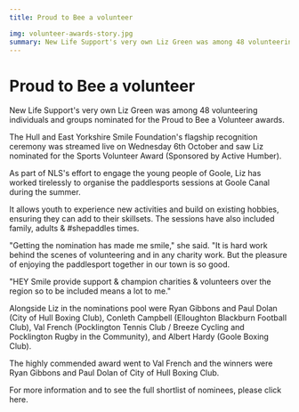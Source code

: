 ```yaml
---
title: Proud to Bee a volunteer

img: volunteer-awards-story.jpg
summary: New Life Support's very own Liz Green was among 48 volunteering individuals and groups nominated for the Proud to Bee a Volunteer awards.
---
```


# Proud to Bee a volunteer

New Life Support's very own Liz Green was among 48 volunteering individuals and groups nominated for the Proud to Bee a Volunteer awards.

The Hull and East Yorkshire Smile Foundation's flagship recognition ceremony was streamed live on Wednesday 6th October and saw Liz nominated for the Sports Volunteer Award (Sponsored by Active Humber).

As part of NLS's effort to engage the young people of Goole, Liz has worked tirelessly to organise the paddlesports sessions at Goole Canal during the summer.

It allows youth to experience new activities and build on existing hobbies, ensuring they can add to their skillsets. The sessions have also included family, adults & #shepaddles times.

"Getting the nomination has made me smile," she said. "It is hard work behind the scenes of volunteering and in any charity work. But the pleasure of enjoying the paddlesport together in our town is so good.

"HEY Smile provide support & champion charities & volunteers over the region so to be included means a lot to me."

Alongside Liz in the nominations pool were Ryan Gibbons and Paul Dolan (City of Hull Boxing Club), Conleth Campbell (Elloughton Blackburn Football Club), Val French (Pocklington Tennis Club / Breeze Cycling and Pocklington Rugby in the Community), and Albert Hardy (Goole Boxing Club).

The highly commended award went to Val French and the winners were Ryan Gibbons and Paul Dolan of City of Hull Boxing Club.

For more information and to see the full shortlist of nominees, please click here.
